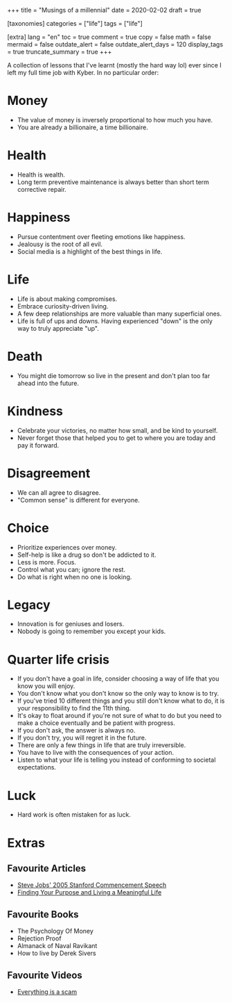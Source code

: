 +++
title = "Musings of a millennial"
date = 2020-02-02
draft = true

[taxonomies]
categories = ["life"]
tags = ["life"]

[extra]
lang = "en"
toc = true
comment = true
copy = false
math = false
mermaid = false
outdate_alert = false
outdate_alert_days = 120
display_tags = true
truncate_summary = true
+++

A collection of lessons that I've learnt (mostly the hard way lol) ever since I left my full time job with Kyber. In no particular order:

# Money
- The value of money is inversely proportional to how much you have.
- You are already a billionaire, a time billionaire.

# Health
- Health is wealth.
- Long term preventive maintenance is always better than short term corrective repair.

# Happiness
- Pursue contentment over fleeting emotions like happiness.
- Jealousy is the root of all evil.
- Social media is a highlight of the best things in life.

# Life
- Life is about making compromises.
- Embrace curiosity-driven living.
- A few deep relationships are more valuable than many superficial ones.
- Life is full of ups and downs. Having experienced "down" is the only way to truly appreciate "up".

# Death
- You might die tomorrow so live in the present and don't plan too far ahead into the future.

# Kindness
- Celebrate your victories, no matter how small, and be kind to yourself.
- Never forget those that helped you to get to where you are today and pay it forward.

# Disagreement
- We can all agree to disagree.
- "Common sense" is different for everyone.

# Choice
- Prioritize experiences over money.
- Self-help is like a drug so don't be addicted to it.
- Less is more. Focus.
- Control what you can; ignore the rest.
- Do what is right when no one is looking.

# Legacy
- Innovation is for geniuses and losers.
- Nobody is going to remember you except your kids.

# Quarter life crisis
- If you don't have a goal in life, consider choosing a way of life that you know you will enjoy.
- You don't know what you don't know so the only way to know is to try.
- If you've tried 10 different things and you still don't know what to do, it is your responsibility to find the 11th thing.
- It's okay to float around if you're not sure of what to do but you need to make a choice eventually and be patient with progress.
- If you don't ask, the answer is always no.
- If you don't try, you will regret it in the future.
- There are only a few things in life that are truly irreversible.
- You have to live with the consequences of your action.
- Listen to what your life is telling you instead of conforming to societal expectations.

# Luck
- Hard work is often mistaken for as luck.

# Extras

## Favourite Articles
- [Steve Jobs' 2005 Stanford Commencement Speech](https://news.stanford.edu/2005/06/12/youve-got-find-love-jobs-says/)
- [Finding Your Purpose and Living a Meaningful Life](https://fs.blog/hunter-s-thompson-to-hume-logan/)

## Favourite Books
- The Psychology Of Money
- Rejection Proof
- Almanack of Naval Ravikant
- How to live by Derek Sivers

## Favourite Videos
- [Everything is a scam](https://www.youtube.com/watch?v=3sCbuOO7YqY)